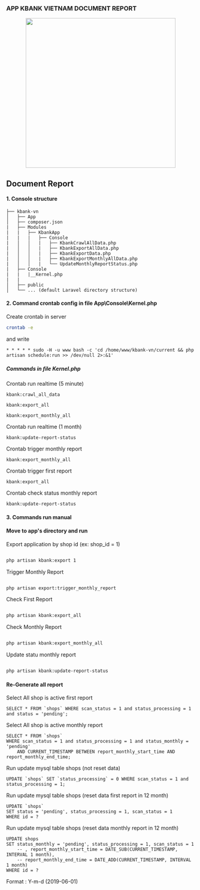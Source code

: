 ### APP KBANK VIETNAM DOCUMENT REPORT
<p align="center"><img src="https://kbank-vn.beta.powersell.net/images/kbank_logo.svg" width="400"></p>

## Document Report

#### 1. Console structure
```
├── kbank-vn
│   ├── App
│   ├── composer.json
|   ├── Modules
|   |   ├── KbankApp
|   |   |   ├── Console
|   │   │   |   ├── KbankCrawlAllData.php
|   │   │   |   ├── KbankExportAllData.php
|   │   │   |   ├── KbankExportData.php
|   │   │   |   ├── KbankExportMonthlyAllData.php
|   │   │   |   └── UpdateMonthlyReportStatus.php
|   ├── Console
|   |   |__Kernel.php
|   |   
│   ├── public
│   └── ... (default Laravel directory structure)
```
#### 2. Command crontab config in file App\Console\Kernel.php

Create crontab in server
```bash
crontab -e
```
and write
```
* * * * * sudo -H -u www bash -c 'cd /home/www/kbank-vn/current && php artisan schedule:run >> /dev/null 2>:&1'
```

##### Commands in file Kernel.php
Crontab run realtime (5 minute)
```
kbank:crawl_all_data
```
```
kbank:export_all
```
```
kbank:export_monthly_all
```

Crontab run realtime (1 month)
```
kbank:update-report-status
```

Crontab trigger monthly report
```
kbank:export_monthly_all
```

Crontab trigger first report
```
kbank:export_all
```

Crontab check status monthly report
```
kbank:update-report-status
```

#### 3. Commands run manual

#### Move to **app's directory** and run

Export application by shop id (ex: shop_id = 1)
```bash

php artisan kbank:export 1
```

Trigger Monthly Report
```bash

php artisan export:trigger_monthly_report
```
Check First Report
```bash

php artisan kbank:export_all
```

Check Monthly Report
```bash

php artisan kbank:export_monthly_all
```

Update statu monthly report
```bash

php artisan kbank:update-report-status
```

#### Re-Generate all report 
Select All shop is active first report
```
SELECT * FROM `shops` WHERE scan_status = 1 and status_processing = 1 and status = 'pending';
```

Select All shop is active monthly report
```
SELECT * FROM `shops` 
WHERE scan_status = 1 and status_processing = 1 and status_monthly = 'pending'
    AND CURRENT_TIMESTAMP BETWEEN report_monthly_start_time AND report_monthly_end_time;
```

Run update mysql table shops (not reset data)
```
UPDATE `shops` SET `status_processing` = 0 WHERE scan_status = 1 and status_processing = 1;
```

Run update mysql table shops (reset data first report in 12 month)
```
UPDATE `shops`
SET status = 'pending', status_processing = 1, scan_status = 1
WHERE id = ?
```

Run update mysql table shops (reset data monthly report in 12 month)
```
UPDATE shops
SET status_monthly = 'pending', status_processing = 1, scan_status = 1
	-- , report_monthly_start_time = DATE_SUB(CURRENT_TIMESTAMP, INTERVAL 1 month),
	-- report_monthly_end_time = DATE_ADD(CURRENT_TIMESTAMP, INTERVAL 1 month)
WHERE id = ?
```

Format : Y-m-d (2019-06-01)
